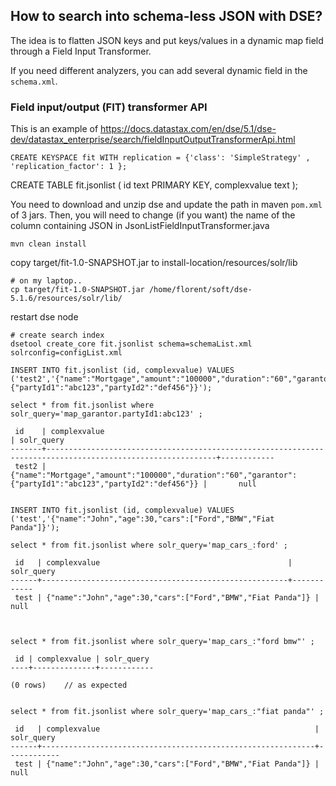 ## How to search into schema-less JSON with DSE?

The idea is to flatten JSON keys and put keys/values in a dynamic map field through a Field Input Transformer.

If you need different analyzers, you can add several dynamic field in the `schema.xml`.

### Field input/output (FIT) transformer API

This is an example of https://docs.datastax.com/en/dse/5.1/dse-dev/datastax_enterprise/search/fieldInputOutputTransformerApi.html

```
CREATE KEYSPACE fit WITH replication = {'class': 'SimpleStrategy' , 'replication_factor': 1 };
```

CREATE TABLE fit.jsonlist (
    id text PRIMARY KEY,
    complexvalue text
);

You need to download and unzip dse and update the path in maven `pom.xml` of 3 jars.
Then, you will need to change (if you want) the name of the column containing JSON in JsonListFieldInputTransformer.java

```
mvn clean install
```
copy target/fit-1.0-SNAPSHOT.jar to install-location/resources/solr/lib 

```
# on my laptop..
cp target/fit-1.0-SNAPSHOT.jar /home/florent/soft/dse-5.1.6/resources/solr/lib/
```
restart dse node
```
# create search index 
dsetool create_core fit.jsonlist schema=schemaList.xml solrconfig=configList.xml
```
```
INSERT INTO fit.jsonlist (id, complexvalue) VALUES ('test2','{"name":"Mortgage","amount":"100000","duration":"60","garantor":{"partyId1":"abc123","partyId2":"def456"}}');

select * from fit.jsonlist where solr_query='map_garantor.partyId1:abc123' ;

 id    | complexvalue                                                                                               | solr_query
-------+------------------------------------------------------------------------------------------------------------+------------
 test2 | {"name":"Mortgage","amount":"100000","duration":"60","garantor":{"partyId1":"abc123","partyId2":"def456"}} |       null


INSERT INTO fit.jsonlist (id, complexvalue) VALUES ('test','{"name":"John","age":30,"cars":["Ford","BMW","Fiat Panda"]}');

select * from fit.jsonlist where solr_query='map_cars_:ford' ;

 id   | complexvalue                                          | solr_query
------+-------------------------------------------------------+------------
 test | {"name":"John","age":30,"cars":["Ford","BMW","Fiat Panda"]} |       null



select * from fit.jsonlist where solr_query='map_cars_:"ford bmw"' ;

 id | complexvalue | solr_query
----+--------------+------------

(0 rows)    // as expected


select * from fit.jsonlist where solr_query='map_cars_:"fiat panda"' ; 

 id   | complexvalue                                                | solr_query
------+-------------------------------------------------------------+------------
 test | {"name":"John","age":30,"cars":["Ford","BMW","Fiat Panda"]} |       null
 
 ```

